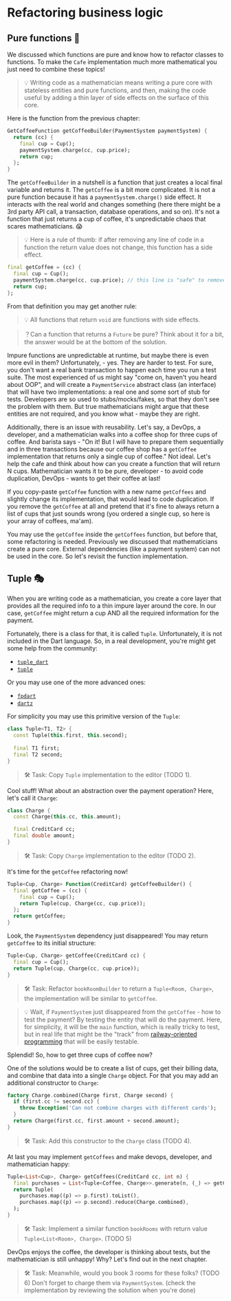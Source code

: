 # Refactoring business logic

## Pure functions 🫧

We discussed which functions are pure and know how to refactor classes to functions. To make the `Cafe` implementation much more mathematical you just need to combine these topics!

> 💡 Writing code as a mathematician means writing a pure core with stateless entities and pure functions, and then, making the code useful by adding a thin layer of side effects on the surface of this core.

Here is the function from the previous chapter:
```dart
GetCoffeeFunction getCoffeeBuilder(PaymentSystem paymentSystem) {
  return (cc) {
    final cup = Cup();
    paymentSystem.charge(cc, cup.price);
    return cup; 
  };
}
```

The `getCoffeeBuilder` in a nutshell is a function that just creates a local final variable and returns it. The `getCoffee` is a bit more complicated. It is not a pure function because it has a `paymentSystem.charge()` side effect. It interacts with the real world and changes something (here there might be a 3rd party API call, a transaction, database operations, and so on). It's not a function that just returns a cup of coffee, it's unpredictable chaos that scares mathematicians. 😱

> 💡 Here is a rule of thumb: if after removing any line of code in a function the return value does not change, this function has a side effect.

```dart
final getCoffee = (cc) {
  final cup = Cup();
  paymentSystem.charge(cc, cup.price); // this line is "safe" to remove, hence the function is not pure
  return cup;
};
```

From that definition you may get another rule:
> 💡 All functions that return `void` are functions with side effects.

> ？Can a function that returns a `Future` be pure? Think about it for a bit, the answer would be at the bottom of the solution.

Impure functions are unpredictable at runtime, but maybe there is even more evil in them? Unfortunately, - yes. They are harder to test. For sure, you don't want a real bank transaction to happen each time you run a test suite. The most experienced of us might say "come on, haven't you heard about OOP", and will create a `PaymentService` abstract class (an interface) that will have two implementations: a real one and some sort of stub for tests. Developers are so used to stubs/mocks/fakes, so that they don't see the problem with them. But true mathematicians might argue that these entities are not required, and you know what - maybe they are right.

Additionally, there is an issue with reusability. Let's say, a DevOps, a developer, and a mathematician walks into a coffee shop for three cups of coffee. And barista says - "On it! But I will have to prepare them sequentially and in three transactions because our coffee shop has a `getCoffee` implementation that returns only a single cup of coffee." Not ideal. Let's help the cafe and think about how can you create a function that will return N cups. Mathematician wants it to be pure, developer - to avoid code duplication, DevOps - wants to get their coffee at last!

If you copy-paste `getCoffee` function with a new name `getCoffees` and slightly change its implementation, that would lead to code duplication. If you remove the `getCoffee` at all and pretend that it's fine to always return a list of cups that just sounds wrong (you ordered a single cup, so here is your array of coffees, ma'am).

You may use the `getCoffee` inside the `getCoffees` function, but before that, some refactoring is needed. Previously we discussed that mathematicians create a pure core. External dependencies (like a payment system) can not be used in the core. So let's revisit the function implementation.

## Tuple 🎭

When you are writing code as a mathematician, you create a core layer that provides all the required info to a thin impure layer around the core. In our case, `getCoffee` might return a cup AND all the required information for the payment.

Fortunately, there is a class for that, it is called `Tuple`. Unfortunately, it is not included in the Dart language. So, in a real development, you're might get some help from the community:
* [`tuple_dart`](https://pub.dev/packages/tuple_dart)
* [`tuple`](https://pub.dev/packages/tuple)

Or you may use one of the more advanced ones:
* [`fpdart`](https://pub.dev/packages/fpdart)
* [`dartz`](https://pub.dev/packages/dartz)

For simplicity you may use this primitive version of the `Tuple`:
```dart
class Tuple<T1, T2> {
  const Tuple(this.first, this.second);
  
  final T1 first;
  final T2 second;
}
```

> 🛠 Task: Copy `Tuple` implementation to the editor (TODO 1).

Cool stuff! What about an abstraction over the payment operation? Here, let's call it `Charge`:
```dart
class Charge {
  const Charge(this.cc, this.amount);

  final CreditCard cc;
  final double amount;
}
```

> 🛠 Task: Copy `Charge` implementation to the editor (TODO 2).

It's time for the `getCoffee` refactoring now!
```dart
Tuple<Cup, Charge> Function(CreditCard) getCoffeeBuilder() {
  final getCoffee = (cc) {
    final cup = Cup();
    return Tuple(cup, Charge(cc, cup.price)); 
  };
  return getCoffee;
}
```

Look, the `PaymentSystem` dependency just disappeared! You may return `getCoffee` to its initial structure:
```dart
Tuple<Cup, Charge> getCoffee(CreditCard cc) {
  final cup = Cup();
  return Tuple(cup, Charge(cc, cup.price)); 
}
```

> 🛠 Task: Refactor `bookRoomBuilder` to return a `Tuple<Room, Charge>`, the implementation will be similar to `getCoffee`.

> 💡 Wait, if `PaymentSystem` just disappeared from the `getCoffee` - how to test the payment? By testing the entity that will do the payment. Here, for simplicity, it will be the `main` function, which is really tricky to test, but in real life that might be the "track" from [railway-oriented programming](https://fsharpforfunandprofit.com/rop/) that will be easily testable.

Splendid! So, how to get three cups of coffee now?

One of the solutions would be to create a list of cups, get their billing data, and combine that data into a single `Charge` object. For that you may add an additional constructor to `Charge`:
```dart
factory Charge.combined(Charge first, Charge second) {
  if (first.cc != second.cc) {
    throw Exception('Can not combine charges with different cards');
  }
  return Charge(first.cc, first.amount + second.amount);
}
```

> 🛠 Task: Add this constructor to the `Charge` class (TODO 4).

At last you may implement `getCoffees` and make devops, developer, and mathematician happy:
```dart
Tuple<List<Cup>, Charge> getCoffees(CreditCard cc, int n) {
  final purchases = List<Tuple<Coffee, Charge>>.generate(n, (_) => getCoffee(cc));
  return Tuple(
    purchases.map((p) => p.first).toList(),
    purchases.map((p) => p.second).reduce(Charge.combined),
  );
}
```

> 🛠 Task: Implement a similar function `bookRooms` with return value `Tuple<List<Room>, Charge>`. (TODO 5)

DevOps enjoys the coffee, the developer is thinking about tests, but the mathematician is still unhappy! Why? Let's find out in the next chapter.

> 🛠 Task: Meanwhile, would you book 3 rooms for these folks? (TODO 6) Don't forget to charge them via `PaymentSystem`. (check the implementation by reviewing the solution when you're done)